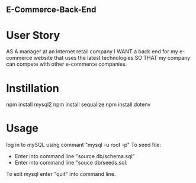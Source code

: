 ## E-Commerce-Back-End

# User Story 
AS A manager at an internet retail company
I WANT a back end for my e-commerce website that uses the latest technologies
SO THAT my company can compete with other e-commerce companies. 

# Instillation 

npm install mysql2
npm install sequalize 
npm install dotenv

# Usage

log in to mySQL using commant "mysql -u root -p" 
To seed file: 
- Enter into command line "source db/schema.sql"
- Enter into command line "souce db/seeds.sql:

To exit mysql enter "quit" into command line. 
